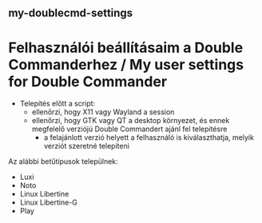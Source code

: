 ## my-doublecmd-settings

# Felhasználói beállításaim a Double Commanderhez / My user settings for Double Commander
- Telepítés előtt a script:
     - ellenőrzi, hogy X11 vagy Wayland a session
     - ellenőrzi, hogy GTK vagy QT a desktop környezet, és ennek megfelelő verziójú Double Commandert ajánl fel telepítésre
          - a felajánlott verzió helyett a felhasználó is kiválaszthatja, melyik verziót szeretné telepíteni

Az alábbi betűtípusok települnek:
- Luxi
- Noto
- Linux Libertine
- Linux Libertine-G
- Play


